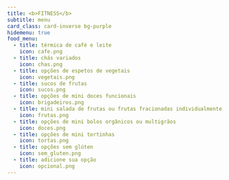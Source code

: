 ```yaml
---
title: <b>FITNESS</b>
subtitle: menu
card_class: card-inverse bg-purple
hidemenu: true
food_menu:
  - title: térmica de café e leite
    icon: cafe.png
  - title: chás variados
    icon: chas.png
  - title: opções de espetos de vegetais
    icon: vegetais.png
  - title: sucos de frutas
    icon: sucos.png
  - title: opções de mini doces funcionais
    icon: brigadeiros.png
  - title: mini salada de frutas ou frutas fracionadas individualmente
    icon: frutas.png
  - title: opções de mini bolos orgânicos ou multigrãos
    icon: doces.png
  - title: opções de mini tortinhas
    icon: tortas.png
  - title: opções sem glúten
    icon: sem_gluten.png
  - title: adicione sua opção
    icon: opcional.png
---
```

